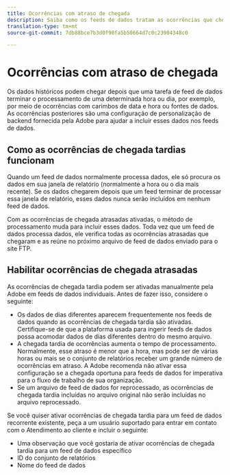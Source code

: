 ```yaml
---
title: Ocorrências com atraso de chegada
description: Saiba como os feeds de dados tratam as ocorrências que chegam tarde.
translation-type: tm+mt
source-git-commit: 7db88bce7b3d0f90fa5b50664d7c0c23904348c0

---
```



# Ocorrências com atraso de chegada

Os dados históricos podem chegar depois que uma tarefa de feed de dados terminar o processamento de uma determinada hora ou dia, por exemplo, por meio de ocorrências com carimbos de data e hora ou fontes de dados. As ocorrências posteriores são uma configuração de personalização de backend fornecida pela Adobe para ajudar a incluir esses dados nos feeds de dados.

## Como as ocorrências de chegada tardias funcionam

Quando um feed de dados normalmente processa dados, ele só procura os dados em sua janela de relatório (normalmente a hora ou o dia mais recente). Se os dados chegarem depois que um feed terminar de processar essa janela de relatório, esses dados nunca serão incluídos em nenhum feed de dados.

Com as ocorrências de chegada atrasadas ativadas, o método de processamento muda para incluir esses dados. Toda vez que um feed de dados processa dados, ele verifica todas as ocorrências atrasadas que chegaram e as reúne no próximo arquivo de feed de dados enviado para o site FTP.

## Habilitar ocorrências de chegada atrasadas

As ocorrências de chegada tardia podem ser ativadas manualmente pela Adobe em feeds de dados individuais. Antes de fazer isso, considere o seguinte:

* Os dados de dias diferentes aparecem frequentemente nos feeds de dados quando as ocorrências de chegada tardia são ativadas. Certifique-se de que a plataforma usada para ingerir feeds de dados possa acomodar dados de dias diferentes dentro do mesmo arquivo.
* A chegada tardia de ocorrências aumenta o tempo de processamento. Normalmente, esse atraso é menor que a hora, mas pode ser de várias horas ou mais se o conjunto de relatórios receber um grande número de ocorrências em atraso. A Adobe recomenda não ativar essa configuração se a chegada oportuna para feeds de dados for imperativa para o fluxo de trabalho de sua organização.
* Se um arquivo de feed de dados for reprocessado, as ocorrências de chegada tardia incluídas no arquivo original não serão incluídas no arquivo reprocessado.

Se você quiser ativar ocorrências de chegada tardia para um feed de dados recorrente existente, peça a um usuário suportado para entrar em contato com o Atendimento ao cliente e incluir o seguinte:

* Uma observação que você gostaria de ativar ocorrências de chegada tardia para um feed de dados específico
* ID do conjunto de relatórios
* Nome do feed de dados
